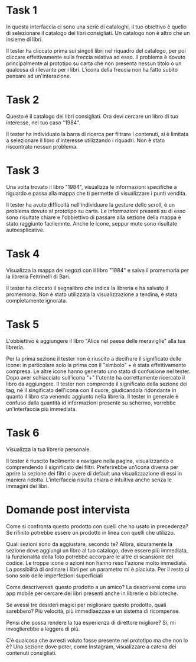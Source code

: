 # Task 1
In questa interfaccia ci sono una serie di cataloghi, il tuo obiettivo è quello di selezionare il catalogo dei libri consigliati. Un catalogo non è altro che un insieme di libri.

Il tester ha cliccato prima sui singoli libri nel riquadro del catalogo, per poi cliccare effettivamente sulla freccia relativa ad esso.
Il problema è dovuto principalmente al prototipo su carta che non presenta nessun titolo o un qualcosa di rilevante per i libri.
L'icona della freccia non ha fatto subito pensare ad un'interazione.

# Task 2
Questo è il catalogo dei libri consigliati. Ora devi cercare un libro di tuo interesse, nel tuo caso "1984".

Il tester ha individuato la barra di ricerca per filtrare i contenuti, si è limitata a selezionare il libro d'interesse utilizzando i riquadri. Non è stato riscontrato nessun problema.

# Task 3
Una volta trovato il libro "1984", visualizza le informazioni specifiche a riguardo e passa alla mappa che ti permette di visualizzare i punti vendita.

Il tester ha avuto difficoltà nell'individuare la gesture dello scroll, è un problema dovuto al prototipo su carta.
Le informazioni presenti su di esso sono risultate chiare e l'obbiettivo di passare alla sezione della mappa è stato raggiunto facilemnte.
Anche le icone, seppur mute sono risultate autoesplicative.

# Task 4
Visualizza la mappa dei negozi con il libro "1984" e salva il promemoria per la libreria Feltrinelli di Bari.

Il tester ha cliccato il segnalibro che indica la libreria e ha salvato il promemoria. Non è stato utilizzata la visualizzazione a tendina, è stata completamente ignorata.

# Task 5
L'obbiettivo è aggiungere il libro "Alice nel paese delle meraviglie" alla tua libreria.

Per la prima sezione il tester non è riuscito a decifrare il significato delle icone: in particolare solo la prima con il "simbolo" + è stata effettivamente compresa.
Le altre icone hanno generato uno stato di confusione nel tester. Dopo aver schiacciato sull'icona "+" l'utente ha correttamente ricercato il libro da aggiungere.
Il tester non comprende il significato della sezione dei tag, né il singificato dell'icona con il cuore, giudicandola ridondante in quanto il libro sta venendo aggiunto nella libreria.
Il tester in generale è confuso dalla quantità id informazioni presente su schermo, vorrebbe un'interfaccia più immediata.

# Task 6 
Visualizza la tua libreria personale.

Il tester è riuscito facilmente a navigare nella pagina, visualizzando e comprendendo il significato dei filtri.
Preferirebbe un'icona diversa per aprire la sezione dei filtri o avere di default una visualizzazione di essi in maniera ridotta.
L'interfaccia risulta chiara e intuitiva anche senza le immagini dei libri.

# Domande post intervista

Come si confronta questo prodotto con quelli che ho usato in precedenza?
Se rifinito potrebbe essere un prodotto in linea con quelli che utilizzo.

Quali sezioni sono da aggiustare, secondo te?
Allora, sicuramente la sezione dove aggiungi un libro al tuo catalogo, deve essere più immediata, la funzionalità della foto potrebbe accorpare le altre di scansione del codice.
Le troppe icone o azioni non hanno reso l'azione molto immediata.
La possibilità di ordinare i libri per un parametro mi è piaciuta.
Per il resto ci sono solo delle imperfezioni superficiali

Come descriveresti questo prodotto a un amico?
La descriverei come una app mobile per cercare dei libri presenti anche in librerie o biblioteche.

Se avessi tre desideri magici per migliorare questo prodotto, quali sarebbero?
Più velocità, più immediaezzaa e un sistema di ricompense.

Pensi che possa rendere la tua esperienza di direttore migliore?
Si, mi invoglierebbe a leggere di più.

C’è qualcosa che avresti voluto fosse presente nel prototipo ma che non lo è?
Una sezione dove poter, come Instagram, visualizzare a catena dei contenuti consigliati.